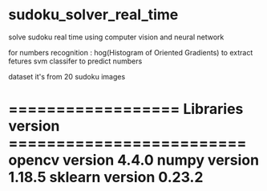 # sudoku_solver_real_time
solve sudoku real time using computer vision and neural network



for numbers recognition :
hog(Histogram of Oriented Gradients) to extract fetures 
svm classifer to predict numbers

dataset it's from 20 sudoku images  


================== Libraries version ========================= 
opencv   version  4.4.0 
numpy    version  1.18.5 
sklearn  version  0.23.2 
===============================================================
